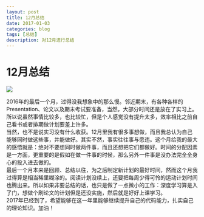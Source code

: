 ```yaml
--- 
layout: post 
title: 12月总结
date: 2017-01-03 
categories: blog 
tags: [总结] 
description: 对12月进行总结
--- 
```


# 12月总结

![](http://isujin.com/wp-content/uploads/2016/12/wallhaven-410945.jpg)

2016年的最后一个月，过得没我想象中的那么慢。邻近期末，有各种各样的Presentation、论文以及期末考试要准备，当然，大部分时间还是放在了实习上。所以说虽然事情比较多，也比较忙，但是个人感觉没有提升太多，效率相比之前自己看书或者排期做计划要差上许多。  
当然，也不是说实习没有什么收获。12月里我有很多事想做，而且我总认为自己能够同时做这些事，并能做好。其实不然，事实往往事与愿违。这个月给我的最大的感悟就是：绝对不要想同时做两件事，而且还想把它们都做好。时间的分配因素是一方面，更重要的是假如在做一件事的时候，那么另外一件事是没办法完全全身心的投入进去做的。  
最后一个月本来是回顾、总结以往，为之后制定新计划的最好时间，然而这个月我过得算是相当稀里糊涂的。阅读计划没续上，还要把每周少得可怜的运动计划时间也腾出来。所以如果非要总结的话，也只是做了一点微小的工作：深度学习算是入了门，想做个刷论文的计划但是还没实施，然后就是好好上课学习。  
2017年已经到了，希望能够在这一年里能够继续提升自己的代码能力，扎实自己的理论知识。加油！